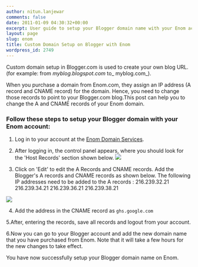 ```yaml
---
author: nitun.lanjewar
comments: false
date: 2011-01-09 04:30:32+00:00
excerpt: User guide to setup your Blogger domain name with your Enom account.
layout: page
slug: enom
title: Custom Domain Setup on Blogger with Enom
wordpress_id: 2749
---
```


Custom domain setup in Blogger.com is used to create your own blog URL. (for example: from _myblog.blogspot.com_ to_ myblog.com_).

When you purchase a domain from Enom.com, they assign an IP address (A record and CNAME record) for the domain. Hence, you need to change those records to point to your Blogger.com blog.This post can help you to change the A and CNAME records of your Enom domain.


### Follow these steps to setup your Blogger domain with your Enom account:


1. Log in to your account at the [Enom Domain Services](https://access.enom.com/default.asp).

2. After logging in, the control panel appears, where you should look for the 'Host Records' section shown below.
[![](https://rtcamp.com/wp-content/uploads/2010/12/B2W-enom-13.jpg)](https://rtcamp.com/wp-content/uploads/2010/12/B2W-enom-13.jpg)

3. Click on 'Edit' to edit the A Records and CNAME records. Add the Blogger's A records and CNAME records as shown below. The following IP addresses need to be added to the A records :
216.239.32.21
216.239.34.21
216.239.36.21
216.239.38.21

[![](https://rtcamp.com/wp-content/uploads/2010/12/B2W-enom22-600x166.jpg)](https://rtcamp.com/wp-content/uploads/2010/12/B2W-enom22.jpg)

4. Add the address in the CNAME record as ` ghs.google.com `

5.After, entering the records, save all records and logout from your account.

6.Now you can go to your Blogger account and add the new domain name that you have purchased from Enom. Note that it will take a few hours for the new changes to take effect.

You have now successfully setup your Blogger domain name on Enom.
